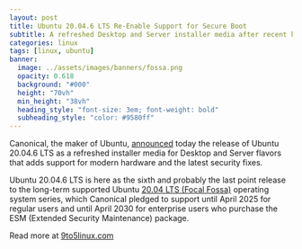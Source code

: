 ```yaml
---
layout: post
title: Ubuntu 20.04.6 LTS Re-Enable Support for Secure Boot
subtitle: A refreshed Desktop and Server installer media after recent key revocations. 
categories: linux
tags: [linux, ubuntu]
banner:
  image: ../assets/images/banners/fossa.png
  opacity: 0.618
  background: "#000"
  height: "70vh"
  min_height: "38vh"
  heading_style: "font-size: 3em; font-weight: bold"
  subheading_style: "color: #9580ff"
---
```

Canonical, the maker of Ubuntu, [announced](https://lists.ubuntu.com/archives/ubuntu-announce/2023-March/000287.html) today the release of Ubuntu 20.04.6 LTS as a refreshed installer media for Desktop and Server flavors that adds support for modern hardware and the latest security fixes.

Ubuntu 20.04.6 LTS is here as the sixth and probably the last point release to the long-term supported Ubuntu [20.04 LTS (Focal Fossa)](https://9to5linux.com/ubuntu-20-04-lts-focal-fossa-is-now-certified-for-the-raspberry-pi) operating system series, which Canonical pledged to support until April 2025 for regular users and until April 2030 for enterprise users who purchase the ESM (Extended Security Maintenance) package.

Read more at [9to5linux.com](https://9to5linux.com/ubuntu-20-04-6-lts-released-to-re-enable-support-for-secure-boot-systems)
